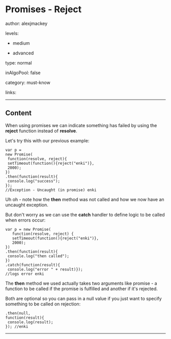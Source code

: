 # Promises - Reject
author: alexjmackey

levels:

  - medium

  - advanced

type: normal

inAlgoPool: false

category: must-know

links:

---
## Content

When using promises we can indicate something has failed by using the **reject** function instead of **resolve**.

Let's try this with our previous example:

```
var p = 
new Promise(
 function(resolve, reject){ 
 setTimeout(function(){reject("enki")}, 
 2000);
})
.then(function(result){
 console.log("success");
}); 
//Exception - Uncaught (in promise) enki
```

Uh oh - note how the **then** method was not called and how we now have an uncaught exception.

But don't worry as we can use the **catch** handler to define logic to be called when errors occur:

```
var p = new Promise(
   function(resolve, reject) {  
   setTimeout(function(){reject("enki")}, 
   2000);
})
.then(function(result){
 console.log("then called");
})
.catch(function(result){
 console.log("error " + result)});
//logs error enki
```

The **then** method we used actually takes two arguments like promise - a function to be called if the promise is fulfilled and another if it's rejected.
 
Both are optional so you can pass in a null value if you just want to specify something to be called on rejection:

```
.then(null, 
function(result){
 console.log(result);
}); //enki
```

---